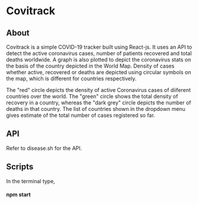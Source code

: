 # Covitrack


## About

Covitrack is a simple COVID-19 tracker built using React-js. It uses an API to detect the active coronavirus cases, number of patients recovered and total deaths worldwide.
A graph is also plotted to depict the coronavirus stats on the basis of the country depicted in the World Map. Density of cases whether active, recovered or deaths are depicted using circular symbols on the map, which is different for countries respectively.


The "red" circle depicts the density of active Coronavirus cases of diiferent countries over the world. The "green" circle shows the total density of recovery in a country, whereas the "dark grey" circle depicts the number of deaths in that country. The list of countries shown in the dropdown menu gives estimate of the total number of cases registered so far.


## API

Refer to disease.sh for the API.


## Scripts

In the terminal type,

#### npm start
